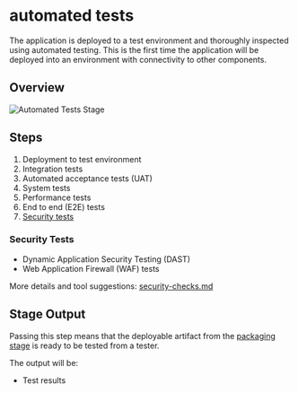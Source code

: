 # automated tests

The application is deployed to a test environment and thoroughly inspected using automated testing. This is the first time the application will be deployed into an environment with connectivity to other components.

## Overview

![Automated Tests Stage](images/automated-tests.svg)

## Steps

1. Deployment to test environment
2. Integration tests
3. Automated acceptance tests (UAT)
4. System tests
5. Performance tests
6. End to end (E2E) tests
7. [Security tests](#security-tests)

### Security Tests

* Dynamic Application Security Testing (DAST)
* Web Application Firewall (WAF) tests

More details and tool suggestions: [security-checks.md](security-checks.md)

## Stage Output

Passing this step means that the deployable artifact from the [packaging stage](../02-packaging/README.md) is ready to be tested from a tester.

The output will be:

* Test results
